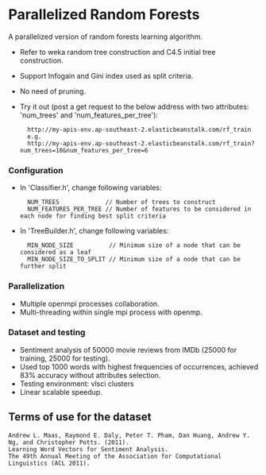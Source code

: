 # Parallelized Random Forests
A parallelized version of random forests learning algorithm.
* Refer to weka random tree construction and C4.5 initial tree construction.
* Support Infogain and Gini index used as split criteria.
* No need of pruning.
* Try it out (post a get request to the below address with two attributes: 'num_trees' and 'num_features_per_tree'):

        http://my-apis-env.ap-southeast-2.elasticbeanstalk.com/rf_train
        e.g.
        http://my-apis-env.ap-southeast-2.elasticbeanstalk.com/rf_train?num_trees=10&num_features_per_tree=6

### Configuration
* In 'Classifier.h', change following variables:

        NUM_TREES             // Number of trees to construct
        NUM_FEATURES_PER_TREE // Number of features to be considered in each node for finding best split criteria

* In 'TreeBuilder.h', change following variables:

        MIN_NODE_SIZE          // Minimum size of a node that can be considered as a leaf
        MIN_NODE_SIZE_TO_SPLIT // Minimum size of a node that can be further split

### Parallelization
* Multiple openmpi processes collaboration.
* Multi-threading within single mpi process with openmp.

### Dataset and testing
* Sentiment analysis of 50000 movie reviews from IMDb (25000 for training, 25000 for testing).
* Used top 1000 words with highest frequencies of occurrences, achieved 83% accuracy without attributes selection.
* Testing environment: vlsci clusters
* Linear scalable speedup.

## Terms of use for the dataset

    Andrew L. Maas, Raymond E. Daly, Peter T. Pham, Dan Huang, Andrew Y. Ng, and Christopher Potts. (2011).
    Learning Word Vectors for Sentiment Analysis.
    The 49th Annual Meeting of the Association for Computational Linguistics (ACL 2011).
